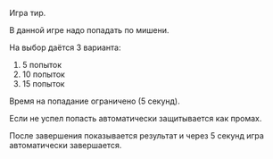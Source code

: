 Игра тир. 

В данной игре надо попадать по мишени. 

На выбор даётся 3 варианта: 
1)  5 попыток
2)  10 попыток
3)  15 попыток
   
Время на попадание ограничено (5 секунд). 

Если не успел попасть автоматически защитывается как промах.

После завершения показывается результат и через 5 секунд игра автоматически завершается. 
